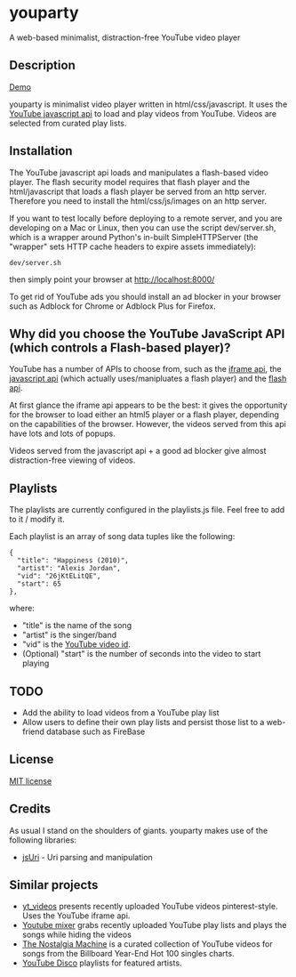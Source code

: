 # youparty

A web-based minimalist, distraction-free YouTube video player

## Description

[Demo](http://rawgit.com/robertmaldon/youparty/master/index.html)

youparty is minimalist video player written in html/css/javascript. It uses the [YouTube javascript api](https://developers.google.com/youtube/js_api_reference) to load and play videos from YouTube. Videos are selected from curated play lists.

## Installation

The YouTube javascript api loads and manipulates a flash-based video player. The flash security model requires that flash player and the html/javascript that loads a flash player be served from an http server. Therefore you need to install the html/css/js/images on an http server.

If you want to test locally before deploying to a remote server, and you are developing on a Mac or Linux, then you can use the script dev/server.sh, which is a wrapper around Python's in-built SimpleHTTPServer (the "wrapper" sets HTTP cache headers to expire assets immediately):

    dev/server.sh

then simply point your browser at [http://localhost:8000/](http://localhost:8000/)

To get rid of YouTube ads you should install an ad blocker in your browser such as Adblock for Chrome or Adblock Plus for Firefox.

## Why did you choose the YouTube JavaScript API (which controls a Flash-based player)?

YouTube has a number of APIs to choose from, such as the [iframe api](https://developers.google.com/youtube/iframe_api_reference), the [javascript api](https://developers.google.com/youtube/js_api_reference) (which actually uses/manipluates a flash player) and the [flash api](https://developers.google.com/youtube/flash_api_reference).

At first glance the iframe api appears to be the best: it gives the opportunity for the browser to load either an html5 player or a flash player, depending on the capabilities of the browser. However, the videos served from this api have lots and lots of popups.

Videos served from the javascript api + a good ad blocker give almost distraction-free viewing of videos.

## Playlists

The playlists are currently configured in the playlists.js file. Feel free to add to it / modify it.

Each playlist is an array of song data tuples like the following:

    {
      "title": "Happiness (2010)",
      "artist": "Alexis Jordan",
      "vid": "26jKtELitQE",
      "start": 65
    },

where:
* "title" is the name of the song
* "artist" is the singer/band
* "vid" is the [YouTube video id](https://productforums.google.com/forum/#!topic/youtube/wv_aUD-QIvs).
* (Optional) "start" is the number of seconds into the video to start playing

## TODO

* Add the ability to load videos from a YouTube play list
* Allow users to define their own play lists and persist those list to a web-friend database such as FireBase

## License

[MIT license](LICENSE)

## Credits

As usual I stand on the shoulders of giants. youparty makes use of the following libraries:

* [jsUri](https://github.com/derek-watson/jsUri) - Uri parsing and manipulation

## Similar projects

* [yt_videos](http://www.sitepoint.com/youtube-rails/) presents recently uploaded YouTube videos pinterest-style. Uses the YouTube iframe api.
* [Youtube mixer](https://github.com/kristopolous/ytmix) grabs recently uploaded YouTube play lists and plays the songs while hiding the videos
* [The Nostalgia Machine](http://thenostalgiamachine.com/) is a curated collection of YouTube videos for songs from the Billboard Year-End Hot 100 singles charts.
* [YouTube Disco](https://www.youtube.com/disco) playlists for featured artists.
